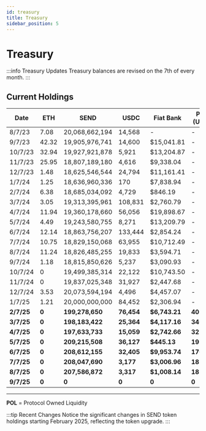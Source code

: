 ```yaml
---
id: treasury
title: Treasury
sidebar_position: 5
---
```


# Treasury

:::info Treasury Updates
Treasury balances are revised on the 7th of every month.
:::

## Current Holdings

| Date | ETH | SEND | USDC | Fiat Bank | POL* (USDC) | Canton Coin $CC |
|------|-----|------|------|-----------|-------------|-----------------|
| 8/7/23 | 7.08 | 20,068,662,194 | 14,568 | - | - | - |
| 9/7/23 | 42.32 | 19,905,976,741 | 14,600 | $15,041.81 | - | - |
| 10/7/23 | 32.94 | 19,927,921,878 | 5,921 | $13,204.87 | - | - |
| 11/7/23 | 25.95 | 18,807,189,180 | 4,616 | $9,338.04 | - | - |
| 12/7/23 | 1.48 | 18,625,546,544 | 24,794 | $11,161.41 | - | - |
| 1/7/24 | 1.25 | 18,636,960,336 | 170 | $7,838.94 | - | - |
| 2/7/24 | 6.38 | 18,685,034,092 | 4,729 | $846.19 | - | - |
| 3/7/24 | 3.05 | 19,313,395,961 | 108,831 | $2,760.79 | - | - |
| 4/7/24 | 11.94 | 19,360,178,660 | 56,056 | $19,898.67 | - | - |
| 5/7/24 | 4.49 | 19,243,580,755 | 8,271 | $13,209.79 | - | - |
| 6/7/24 | 12.14 | 18,863,756,207 | 133,444 | $2,854.24 | - | - |
| 7/7/24 | 10.75 | 18,829,150,068 | 63,955 | $10,712.49 | - | - |
| 8/7/24 | 11.24 | 18,826,485,255 | 19,833 | $3,594.71 | - | - |
| 9/7/24 | 1.18 | 18,815,850,626 | 5,237 | $3,090.93 | - | - |
| 10/7/24 | 0 | 19,499,385,314 | 22,122 | $10,743.50 | - | - |
| 11/7/24 | 0 | 19,837,025,348 | 31,927 | $2,447.68 | - | - |
| 12/7/24 | 3.53 | 20,073,594,194 | 4,496 | $4,457.07 | - | - |
| 1/7/25 | 1.21 | 20,000,000,000 | 84,452 | $2,306.94 | - | - |
| **2/7/25** | **0** | **199,278,650** | **76,454** | **$6,743.21** | **400,000** | **-** |
| **3/7/25** | **0** | **198,183,422** | **25,364** | **$4,117.16** | **340,000** | **-** |
| **4/7/25** | **0** | **197,633,733** | **15,059** | **$2,742.66** | **325,000** | **-** |
| **5/7/25** | **0** | **209,215,508** | **36,127** | **$445.13** | **192,000** | **-** |
| **6/7/25** | **0** | **208,612,155** | **32,405** | **$9,953.74** | **176,000** | **1,062,920** |
| **7/7/25** | **0** | **208,047,690** | **3,177** | **$3,006.96** | **187,000** | **250,000** |
| **8/7/25** | **0** | **207,586,872** | **3,317** | **$1,008.14** | **187,000** | **300,000** |
| **9/7/25** | **0** | **0** | **0** | **0** | **0** | **0** |

---

**POL** = Protocol Owned Liquidity

:::tip Recent Changes
Notice the significant changes in SEND token holdings starting February 2025, reflecting the token upgrade.
:::
